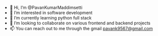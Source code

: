 - 👋 Hi, I’m @PavanKumarMaddimsetti
- 👀 I’m interested in software development
- 🌱 I’m currently learning python full stack
- 💞️ I’m looking to collaborate on various frontend and backend projects
- 📫 You can reach out to me through the gmail pavank9567@gmail.com


<!---
Pavan9567/Pavan9567 is a ✨ special ✨ repository because its `README.md` (this file) appears on your GitHub profile.
You can click the Preview link to take a look at your changes.
--->
